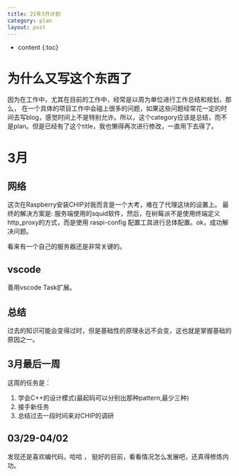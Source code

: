 ```yaml
---
title: 21年3月计划
category: plan
layout: post
---
```

* content
{:toc}

# 为什么又写这个东西了
因为在工作中，尤其在目前的工作中，经常是以周为单位进行工作总结和规划，那么，
在一个具体的项目工作中会碰上很多的问题，如果这些问题经常花一定的时间去写blog，感觉时间上不是特别允许。所以，这个category应该是总结，而不是plan。但是已经有了这个title，我也懒得再次进行修改，一直用下去得了。

# 3月

## 网络
这次在Raspberry安装CHIP对我而言是一个大考，难在了代理这块的设置上。
最终的解决方案是:  服务端使用的squid软件，然后，在树莓派不是使用终端定义http_proxy的方式，而是使用  raspi-config 配置工具进行总体配置。ok，成功解决问题。

看来有一个自己的服务器还是非常关键的。

## vscode

善用vscode Task扩展。

## 总结

过去的知识可能会变得过时，但是基础性的原理永远不会变，这也就是掌握基础的原因之一。

## 3月最后一周

这周的任务是：

1. 学会C++的设计模式(最起码可以分别出那种pattern,最少三种)
2. 接手新任务
3. 总结过去一段时间来对CHIP的调研

## 03/29-04/02
发现还是喜欢编代码，哈哈 ， 挺好的目前，看看情况怎么发展吧，还真得修炼内功。


